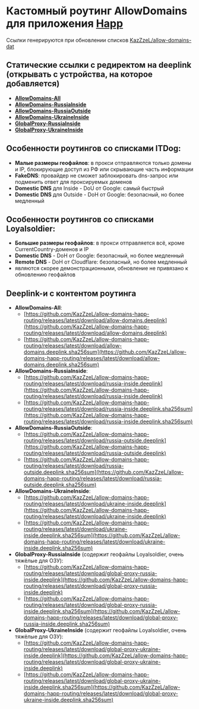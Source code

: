 # Кастомный роутинг AllowDomains для приложения [Happ](https://happ.su)

Ссылки генерируются при обновлении списков [KazZzeL/allow-domains-dat](https://github.com/KazZzeL/allow-domains-dat)

## Статические ссылки с редиректом на deeplink (открывать с устройства, на которое добавляется)

- **[AllowDomains-All](https://happ-routing.redirectme.net/adal)**
- **[AllowDomains-RussiaInside](https://happ-routing.redirectme.net/adri)**
- **[AllowDomains-RussiaOutside](https://happ-routing.redirectme.net/adro)**
- **[AllowDomains-UkraineInside](https://happ-routing.redirectme.net/adui)**
- **[GlobalProxy-RussiaInside](https://happ-routing.redirectme.net/gpri)**
- **[GlobalProxy-UkraineInside](https://happ-routing.redirectme.net/gpui)**

## Особенности роутингов со списками ITDog:
- **Малые размеры геофайлов**: в прокси отправляются только домены и IP, блокирующие доступ из РФ или скрывающие часть информации
- **FakeDNS**: провайдер не сможет заблокировать dns-запрос или подменить ответ для проксируемых доменов
- **Domestic DNS** для Inside - DoU от Google: самый быстрый
- **Domestic DNS** для Outside - DoH от Google: безопасный, но более медленный

## Особенности роутингов со списками Loyalsoldier:
- **Большие размеры геофайлов**: в прокси отправляется всё, кроме CurrentCountry-доменов и IP
- **Domestic DNS** - DoH от Google: безопасный, но более медленный
- **Remote DNS** - DoH от Cloudflare: безопасный, но более медленный
- являются скорее демонстрационными, обновление не привязано к обновлению геофайлов

## Deeplink-и с контентом роутинга

- **AllowDomains-All**:
  - [https://github.com/KazZzeL/allow-domains-happ-routing/releases/latest/download/allow-domains.deeplink](https://github.com/KazZzeL/allow-domains-happ-routing/releases/latest/download/allow-domains.deeplink)
  - [https://github.com/KazZzeL/allow-domains-happ-routing/releases/latest/download/allow-domains.deeplink.sha256sum](https://github.com/KazZzeL/allow-domains-happ-routing/releases/latest/download/allow-domains.deeplink.sha256sum)
- **AllowDomains-RussiaInside**:
  - [https://github.com/KazZzeL/allow-domains-happ-routing/releases/latest/download/russia-inside.deeplink](https://github.com/KazZzeL/allow-domains-happ-routing/releases/latest/download/russia-inside.deeplink)
  - [https://github.com/KazZzeL/allow-domains-happ-routing/releases/latest/download/russia-inside.deeplink.sha256sum](https://github.com/KazZzeL/allow-domains-happ-routing/releases/latest/download/russia-inside.deeplink.sha256sum)
- **AllowDomains-RussiaOutside**:
  - [https://github.com/KazZzeL/allow-domains-happ-routing/releases/latest/download/russia-outside.deeplink](https://github.com/KazZzeL/allow-domains-happ-routing/releases/latest/download/russia-outside.deeplink)
  - [https://github.com/KazZzeL/allow-domains-happ-routing/releases/latest/download/russia-outside.deeplink.sha256sum](https://github.com/KazZzeL/allow-domains-happ-routing/releases/latest/download/russia-outside.deeplink.sha256sum)
- **AllowDomains-UkraineInside**:
  - [https://github.com/KazZzeL/allow-domains-happ-routing/releases/latest/download/ukraine-inside.deeplink](https://github.com/KazZzeL/allow-domains-happ-routing/releases/latest/download/ukraine-inside.deeplink)
  - [https://github.com/KazZzeL/allow-domains-happ-routing/releases/latest/download/ukraine-inside.deeplink.sha256sum](https://github.com/KazZzeL/allow-domains-happ-routing/releases/latest/download/ukraine-inside.deeplink.sha256sum)
- **GlobalProxy-RussiaInside** (содержит геофайлы Loyalsoldier, очень тяжёлые для ОЗУ):
  - [https://github.com/KazZzeL/allow-domains-happ-routing/releases/latest/download/global-proxy-russia-inside.deeplink](https://github.com/KazZzeL/allow-domains-happ-routing/releases/latest/download/global-proxy-russia-inside.deeplink)
  - [https://github.com/KazZzeL/allow-domains-happ-routing/releases/latest/download/global-proxy-russia-inside.deeplink.sha256sum](https://github.com/KazZzeL/allow-domains-happ-routing/releases/latest/download/global-proxy-russia-inside.deeplink.sha256sum)
- **GlobalProxy-UkraineInside** (содержит геофайлы Loyalsoldier, очень тяжёлые для ОЗУ):
  - [https://github.com/KazZzeL/allow-domains-happ-routing/releases/latest/download/global-proxy-ukraine-inside.deeplink](https://github.com/KazZzeL/allow-domains-happ-routing/releases/latest/download/global-proxy-ukraine-inside.deeplink)
  - [https://github.com/KazZzeL/allow-domains-happ-routing/releases/latest/download/global-proxy-ukraine-inside.deeplink.sha256sum](https://github.com/KazZzeL/allow-domains-happ-routing/releases/latest/download/global-proxy-ukraine-inside.deeplink.sha256sum)
